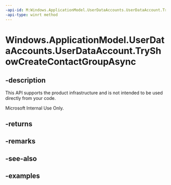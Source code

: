```yaml
---
-api-id: M:Windows.ApplicationModel.UserDataAccounts.UserDataAccount.TryShowCreateContactGroupAsync
-api-type: winrt method
---
```


<!-- Method syntax.
public IAsyncOperation<string> UserDataAccount.TryShowCreateContactGroupAsync()
-->

# Windows.ApplicationModel.UserDataAccounts.UserDataAccount.TryShowCreateContactGroupAsync


## -description

This API supports the product infrastructure and is not intended to be used directly from your code.

Microsoft Internal Use Only.

## -returns

## -remarks

## -see-also

## -examples

